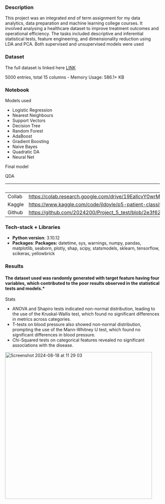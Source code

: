 ### Description

This project was an integrated end of term assignment for my data analytics, data preparation and machine learning college courses. It involved analysing a healthcare dataset to improve treatment outcomes and operational efficiency. The tasks included descriptive and inferential statistical tests, feature engineering, and dimensionality reduction using LDA and PCA. Both supervised and unsupervised models were used 

### Dataset

The full dataset is linked here [LINK](https://github.com/2024200/Project_5_test/blob/2e3f62a90d7de844c6a935d2a9a6e4d9c2d08b3b/Dataset/Data%20Dictionary%20Healthcare%20copy%202.docx)

5000 entries, total 15 columns - Memory Usage: 586.1+ KB

### Notebook

Models used 

- Logistic Regression
- Nearest Neighbours
- Support Vectors
- Decision Tree
- Random Forest
- AdaBoost
- Gradient Boosting
- Naive Bayes
- Quadratic DA
- Neural Net

Final model 

QDA

|  | Notebook |
| --- | --- |
| Collab | https://colab.research.google.com/drive/19EallcvY0wrMVP4LQWGjHL7Yfy3Ocgjo?usp=sharing |
| Kaggle | https://www.kaggle.com/code/jldoyle/p5-patient-classification-and-clustering/notebook |
| Github | https://github.com/2024200/Project_5_test/blob/2e3f62a90d7de844c6a935d2a9a6e4d9c2d08b3b/P5_Patient_Classification_and_Clustering.ipynb |

### Tech-stack + Libraries

- **Python version**: 3.10.12
- **Packages**: **Packages:** datetime, sys, warnings, numpy, pandas, matplotlib, seaborn, plotly, shap, scipy, statsmodels, sklearn, tensorflow, scikeras, yellowbrick

### **Results**

#### **The dataset used was randomly generated with target feature having four variables, which contributed to the poor results observed in the statistical tests and models.***

Stats 

- ANOVA and Shapiro tests indicated non-normal distribution, leading to the use of the Kruskal-Wallis test, which found no significant differences in metrics across categories.
- T-tests on blood pressure also showed non-normal distribution, prompting the use of the Mann-Whitney U test, which found no significant differences in blood pressure.
- Chi-Squared tests on categorical features revealed no significant associations with the disease.

<img width="478" alt="Screenshot 2024-08-18 at 11 29 03" src="https://github.com/user-attachments/assets/2d88d995-1f5f-4f40-8a63-c0269c41f126">
